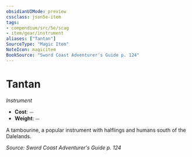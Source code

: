 ```yaml
---
obsidianUIMode: preview
cssclass: json5e-item
tags:
- compendium/src/5e/scag
- item/gear/instrument
aliases: ["Tantan"]
SourceType: "Magic Item"
NoteIcon: magicitem
BookSource: "Sword Coast Adventurer's Guide p. 124"
---
```

# Tantan
*Instrument*  

- **Cost**: ⏤
- **Weight**: ⏤

A tambourine, a popular instrument with halflings and humans south of the Dalelands.

*Source: Sword Coast Adventurer's Guide p. 124*
